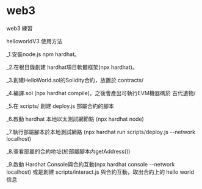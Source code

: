 # web3
web3 練習

helloworldV3 使用方法

_1.安裝node.js  npm hardhat。

_2.在根目錄創建 hardhat項目軟體框架(npx hardhat)。

_3.創建HelloWorld.sol的Solidity合約，放置於 contracts/

_4.編譯.sol (npx hardhat compile)，之後會產出可執行EVM機器碼於 古代遺物/

_5.在 scripts/ 創建 deploy.js 部屬合約的腳本

_6.啟動 hardhat 本地以太測試網節點 (npx hardhat node)

_7.執行部屬腳本於本地測試網路 (npx hardhat run scripts/deploy.js --network localhost)

_8.查看部屬的合約地址(於部屬腳本內getAddress())

_9.啟動 Hardhat Console與合約互動(npx hardhat console --network localhost) 或是創建 scripts/interact.js 與合約互動，取出合約上的 hello world 信息